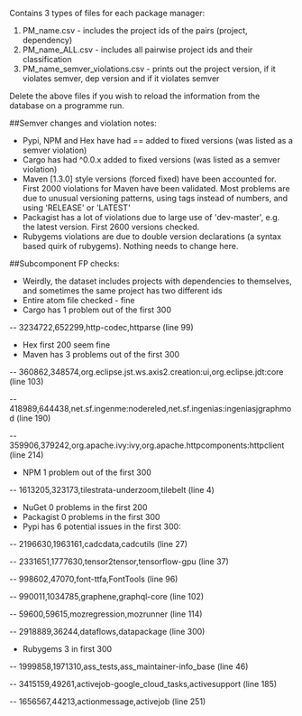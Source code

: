 Contains 3 types of files for each package manager:

1. PM_name.csv - includes the project ids of the pairs (project, dependency)
2. PM_name_ALL.csv - includes all pairwise project ids and their classification
3. PM_name_semver_violations.csv - prints out the project version, if it violates semver, dep version and if it violates semver

Delete the above files if you wish to reload the information from the database on a programme run.


##Semver changes and violation notes:
- Pypi, NPM and Hex have had == added to fixed versions (was listed as a semver violation)
- Cargo has had ^0.0.x added to fixed versions (was listed as a semver violation)
- Maven [1.3.0] style versions (forced fixed) have been accounted for. First 2000 violations for Maven have been validated. Most problems are due to unusual versioning patterns, using tags instead of numbers, and using 'RELEASE' or 'LATEST'
- Packagist has a lot of violations due to large use of 'dev-master', e.g. the latest version. First 2600 versions checked.
- Rubygems violations are due to double version declarations (a syntax based quirk of rubygems). Nothing needs to change here.
 
 
##Subcomponent FP checks:
- Weirdly, the dataset includes projects with dependencies to themselves, and sometimes the same project has two different ids
- Entire atom file checked - fine
- Cargo has 1 problem out of the first 300

-- 3234722,652299,http-codec,httparse (line 99)

- Hex first 200 seem fine
- Maven has 3 problems out of the first 300

-- 360862,348574,org.eclipse.jst.ws.axis2.creation:ui,org.eclipse.jdt:core (line 103)

-- 418989,644438,net.sf.ingenme:nodereled,net.sf.ingenias:ingeniasjgraphmod (line 190)

-- 359906,379242,org.apache.ivy:ivy,org.apache.httpcomponents:httpclient (line 214)

- NPM 1 problem out of the first 300

-- 1613205,323173,tilestrata-underzoom,tilebelt (line 4)

- NuGet 0 problems in the first 200
- Packagist 0 problems in the first 300
- Pypi has 6 potential issues in the first 300:

-- 2196630,1963161,cadcdata,cadcutils (line 27)

-- 2331651,1777630,tensor2tensor,tensorflow-gpu (line 37)

-- 998602,47070,font-ttfa,FontTools (line 96)

-- 990011,1034785,graphene,graphql-core (line 102)

-- 59600,59615,mozregression,mozrunner (line 114)

-- 2918889,36244,dataflows,datapackage (line 300)

- Rubygems 3 in first 300

-- 1999858,1971310,ass_tests,ass_maintainer-info_base (line 46)

-- 3415159,49261,activejob-google_cloud_tasks,activesupport (line 185)

-- 1656567,44213,actionmessage,activejob (line 251)

